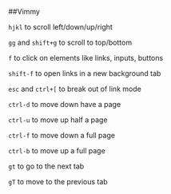 ##Vimmy

`hjkl` to scroll left/down/up/right

`gg` and `shift+g` to scroll to top/bottom

`f` to click on elements like links, inputs, buttons

`shift-f` to open links in a new background tab

`esc` and `ctrl+[` to break out of link mode

`ctrl-d` to move down have a page

`ctrl-u` to move up half a page

`ctrl-f` to move down a full page

`ctrl-b` to move up a full page

`gt` to go to the next tab

`gT` to move to the previous tab
